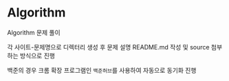 # Algorithm
Algorithm 문제 풀이

각 사이트-문제명으로 디렉터리 생성 후 문제 설명 README.md 작성 및 source 첨부하는 방식으로 진행

백준의 경우 크롬 확장 프로그램인 ```백준허브```를 사용하여 자동으로 동기화 진행

